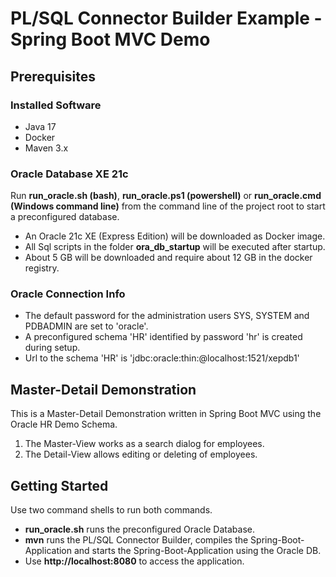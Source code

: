 # PL/SQL Connector Builder Example - Spring Boot MVC Demo

## Prerequisites

### Installed Software

- Java 17
- Docker 
- Maven 3.x

### Oracle Database XE 21c

Run **run_oracle.sh (bash)**, **run_oracle.ps1 (powershell)** or **run_oracle.cmd (Windows command line)** from the command line of the project root to start a preconfigured database. 

- An Oracle 21c XE (Express Edition) will be downloaded as Docker image.
- All Sql scripts in the folder **ora_db_startup** will be executed after startup.
- About 5 GB will be downloaded and require about 12 GB in the docker registry.

### Oracle Connection Info

- The default password for the administration users SYS, SYSTEM and PDBADMIN are set to 'oracle'.
- A preconfigured schema 'HR' identified by password 'hr' is created during setup.
- Url to the schema 'HR' is 'jdbc:oracle:thin:@localhost:1521/xepdb1'


## Master-Detail Demonstration
This is a Master-Detail Demonstration written in Spring Boot MVC using the Oracle HR Demo Schema.

1. The Master-View works as a search dialog for employees.
2. The Detail-View allows editing or deleting of employees.

## Getting Started

Use two command shells to run both commands.

- **run_oracle.sh** runs the preconfigured Oracle Database. 
- **mvn** runs the PL/SQL Connector Builder, compiles the Spring-Boot-Application and starts the Spring-Boot-Application using the Oracle DB.
- Use **http://localhost:8080** to access the application.
